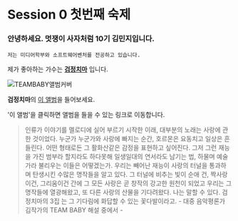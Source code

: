 Session 0 첫번째 숙제
=============
    
### 안녕하세요. 멋쟁이 사자처럼 10기 김민지입니다.
    저는 미디어학부와 소프트웨어벤처를 전공하고 있습니다.   

제가 좋아하는 가수는 **[검정치마](https://www.instagram.com/holideez/)** 입니다.  

![TEAMBABY앨범커버](https://user-images.githubusercontent.com/101307543/158004869-4311df99-97e3-4154-ac16-322e7eab7bc7.jpg)  

**검정치마**의 [이 앨범](https://youtu.be/aCj1Igctb8s)을 들어보세요.  

'이 앨범'을 클릭하면 앨범을 들을 수 있는 링크로 이동합니다.  

>인류가 이야기를 멜로디에 실어 부르기 시작한 이래, 대부분의 노래는 사랑에 관한 것이었다. 누군가 누군가와 사랑에 빠지는 순간, 호르몬은 요동치고 일상은 흔들린다. 어떤 형태로든 그 활화산같은 감정을 표현하고 싶어진다. 그저 그런 재능을 가진 범부라 할지라도 하다못해 일생일대의 연서라도 남기는 법, 하물며 예술가라 불리우는 이들은 어떻겠는가. 우리는 빼어난 재능이 사랑의 터널을 통과하며 탄생시킨 수많은 명작들을 알고 있다. 그 터널에 비추는 빛이 순애 건, 짝사랑이건, 그리움이건 간에 그 모든 사랑은 곧 창작의 강고한 원천이 되었고 우리는 그 명작들에 열광해왔고, 또 다른 사랑의 산물을 기다려왔다. 나는 말할 수 있다. 검정치마의 3집 <TEAM BABY>는 그 기다림에 화답할 수 있는 꽃다발이라고.  - 대중 음악평론가 김작가의 TEAM BABY 해설 중에서 - 